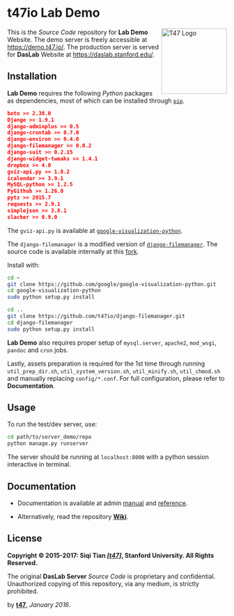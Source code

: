 # t47io Lab Demo

<img src="https://demo.t47.io/site_media/images/logo_t47.png" alt="T47 Logo" width="150px" align="right">

This is the _Source Code_ repository for **Lab Demo** Website. The demo server is freely accessible at https://demo.t47.io/. The production server is served for **DasLab** Website at https://daslab.stanford.edu/.

## Installation

**Lab Demo** requires the following *Python* packages as dependencies, most of which can be installed through [`pip`](https://pip.pypa.io/).

```json
boto >= 2.38.0
Django >= 1.9.1
django-adminplus >= 0.5
django-crontab >= 0.7.0
django-environ >= 0.4.0
django-filemanager == 0.0.2
django-suit >= 0.2.15
django-widget-tweaks >= 1.4.1
dropbox >= 4.0
gviz-api.py == 1.8.2
icalendar >= 3.9.1
MySQL-python >= 1.2.5
PyGithub >= 1.26.0
pytz >= 2015.7
requests >= 2.9.1
simplejson >= 3.8.1
slacker >= 0.9.0
```

The `gviz-api.py` is available at [`google-visualization-python`](https://github.com/google/google-visualization-python/).

The `django-filemanager` is a modified version of [`django-filemanager`](https://github.com/IMGIITRoorkee/django-filemanager/). The source code is available internally at this [fork](https://github.com/t47io/django-filemanager/).

Install with:

```sh
cd ~
git clone https://github.com/google/google-visualization-python.git
cd google-visualization-python
sudo python setup.py install

cd ..
git clone https://github.com/t47io/django-filemanager.git
cd django-filemanager
sudo python setup.py install
```

**Lab Demo** also requires proper setup of `mysql.server`, `apache2`, `mod_wsgi`, `pandoc` and `cron` jobs.

Lastly, assets preparation is required for the 1st time through running `util_prep_dir.sh`, `util_system_version.sh`, `util_minify.sh`, `util_chmod.sh` and manually replacing `config/*.conf`. For full configuration, please refer to **Documentation**.


## Usage

To run the test/dev server, use:

```bash
cd path/to/server_demo/repo
python manage.py runserver
```

The server should be running at `localhost:8000` with a python session interactive in terminal.

## Documentation

- Documentation is available at admin [manual](https://demo.t47.io/admin/man/) and [reference](https://demo.t47.io/admin/ref/).

- Alternatively, read the repository [**Wiki**](https://github.com/DasLab/Server_Daslab/wiki/).

## License

**Copyright &copy; 2015-2017: Siqi Tian _[[t47](https://t47.io/)]_, Stanford University. All Rights Reserved.**

The original **DasLab Server** _Source Code_ is proprietary and confidential. Unauthorized copying of this repository, via any medium, is strictly prohibited.


by [**t47**](https://t47.io/), *January 2016*.

